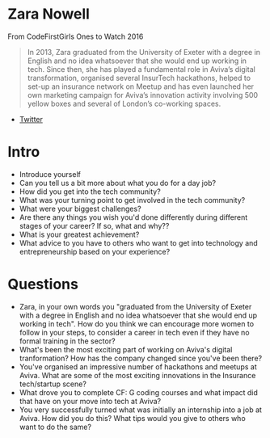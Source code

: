 # Zara Nowell

From CodeFirstGirls Ones to Watch 2016
> In 2013, Zara graduated from the University of Exeter with a degree in English and no idea whatsoever that she would end up working in tech. Since then, she has played a fundamental role in Aviva’s digital transformation, organised several InsurTech hackathons, helped to set-up an insurance network on Meetup and has even launched her own marketing campaign for Aviva’s innovation activity involving 500 yellow boxes and several of London’s co-working spaces.

* [Twitter](https://twitter.com/codezara)

# Intro

* Introduce yourself
* Can you tell us a bit more about what you do for a day job?
* How did you get into the tech community?
* What was your turning point to get involved in the tech community?
* What were your biggest challenges?
* Are there any things you wish you'd done differently during different stages of your career? If so, what and why??
* What is your greatest achievement?
* What advice to you have to others who want to get into technology and entrepreneurship based on your experience?

# Questions
* Zara, in your own words you "graduated from the University of Exeter with a degree in English and no idea whatsoever that she would end up working in tech". How do you think we can encourage more women to follow in your steps, to consider a career in tech even if they have no formal training in the sector? 
* What's been the most exciting part of working on Aviva's digital tranformation? How has the company changed since you've been there?
* You've organised an impressive number of hackathons and meetups at Aviva. What are some of the most exciting innovations in the Insurance tech/startup scene?
* What drove you to complete CF: G coding courses and what impact did that have on your move into tech at Aviva?
* You very successfully turned what was initially an internship into a job at Aviva. How did you do this? What tips would you give to others who want to do the same?
